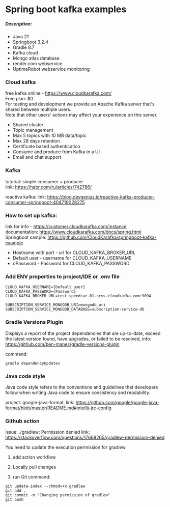 # Spring boot kafka examples

##### Description:

* Java 21
* Springboot 3.2.4
* Gradle 8.7
* Kafka cloud
* Mongo atlas database
* render.com webservice
* UptimeRobot webservice monitoring

### Cloud kafka

free kafka online - https://www.cloudkarafka.com/ </br>
Free plan: $0 </br>
For testing and development we provide an Apache Kafka server
that's shared between multiple users. </br>
Note that other users' actions may affect your experience on this server.

* Shared cluster
* Topic management
* Max 5 topics with 10 MB data/topic
* Max 28 days retention
* Certificate based authentication
* Consume and produce from Kafka in a UI
* Email and chat support

### Kafka

tutorial: simple consumer + producer <br>
link: https://habr.com/ru/articles/742786/

reactive kafka:
link: https://blog.devgenius.io/reactive-kafka-producer-consumer-springboot-404719028275

### How to set up kafka:

link for info - https://customer.cloudkarafka.com/instance </br>
documentation: https://www.cloudkarafka.com/docs/spring.html </br>
Springboot sample: https://github.com/CloudKarafka/springboot-kafka-example </br>

* Hostname with port - url for CLOUD_KAFKA_BROKER_URL
* Default user - username for CLOUD_KAFKA_USERNAME
* oPassword - Password for CLOUD_KAFKA_PASSWORD

### Add ENV properties to project/IDE or .env file

```
CLOUD_KAFKA_USERNAME={Default user}
CLOUD_KAFKA_PASSWORD={Password}
CLOUD_KAFKA_BROKER_URL=test-speedcar-01.srvs.cloudkafka.com:9094

SUBSCRIPTION_SERVICE_MONGODB_URI=mongodb_uri
SUBSCRIPTION_SERVICE_MONGODB_DATABASE=subscription-service-db
```

### Gradle Versions Plugin

Displays a report of the project dependencies that are up-to-date, exceed the latest version found, have upgrades, or
failed to be resolved, info: https://github.com/ben-manes/gradle-versions-plugin

command:

```
gradle dependencyUpdates
```

### Java code style

Java code style refers to the conventions and guidelines that developers follow when writing Java code to ensure
consistency and readability.

project: google-java-format,
link: https://github.com/google/google-java-format/blob/master/README.md#intellij-jre-config

### Github action

issue:  ./gradlew: Permission denied
link: https://stackoverflow.com/questions/17668265/gradlew-permission-denied

You need to update the execution permission for gradlew

1. add action workflow

2. Locally pull changes

3. run Git command:

```
git update-index --chmod=+x gradlew
git add .
git commit -m "Changing permission of gradlew"
git push
```
